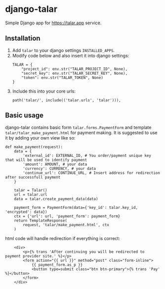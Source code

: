 # django-talar

Simple Django app for https://talar.app service. 

## Installation
1. Add `talar` to your django settings `INSTALLED_APPS`.
2. Modify code below and also insert it into django settings:
    ```
    TALAR = {
        "project_id": env.str("TALAR_PROJECT_ID", None),
        "secret_key": env.str("TALAR_SECRET_KEY", None),
        "token": env.str("TALAR_TOKEN", None)
    }
     ``` 
 3. Include this into your core urls:
    ```
    path('talar/', include(('talar.urls', 'talar'))),
    ```

## Basic usage
django-talar contains basic form `talar.forms.PaymentForm` and template 
`talar/talar_make_payment.html` for payment making. It is suggested to
use it by adding your own view like so:
```
def make_payment(request):
    data = {
        'external_id': EXTERNAL_ID, # You order/payment unique key that will be used to identify payment
        'amount': AMOUNT, # your data
        'currency': CURRENCY, # your data
        'continue_url': CONTINUE_URL, # Insert address for redirection after successfull payment
    }

    talar = Talar()
    url = talar.url
    data = talar.create_payment_data(data)

    payment_form = PaymentForm(data={'key_id': talar.key_id, 'encrypted': data})
    ctx = {'url': url, 'payment_form': payment_form}
    return TemplateResponse(
        request, 'talar/make_payment.html', ctx
    )
```

html code will handle redirection if everything is correct:
```
    <div>
        <p>{% trans 'After continuing you will be redirected to payment provider site.' %}</p>
        <form action="{{ url }}" method="post" class="form-inline">
            {{ payment_form.as_p }}
            <button type=submit class="btn btn-primary">{% trans 'Pay' %}</button>
        </form>
    </div>
```